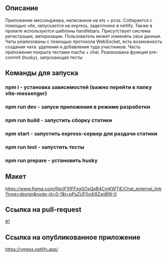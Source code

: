 Описание
---
Приложение мессенджера, написанное на ets + pcss. Собирается с помощью vite, запускается на express, задеплоено в netlify. Также в проекте используются шаблоны handlebars.
Присутствует система регистрации, авторизации. Пользователь может изменять свои данные. Чаты реализованы с помощью протокола WebSocket, есть возможность создания чата. удаления и добавления туда участников. Часть приложения покрыта тестами macha + chai. Реализована функция pre-commit (husky), запускающая тесты

Команды для запуска
---
### npm i - установка зависимостей (важно перейти в папку vite-messenger) 
### npm run dev - запуск приложения в режиме разработки
### npm run build - запустить сборку статики 
### npm start - запустить express-сервер для раздачи статики
### npm run test - запустить тесты
### npm run prepare - установить husky 

Макет
---
https://www.figma.com/file/jF5fFFzgGOxQeB4CmKWTiE/Chat_external_link?type=design&node-id=0-1&t=pPsZUF0o4i9ZsnBW-0

Ссылка на pull-request
---
[#1](https://github.com/cupOfTea321/middle.messenger.praktikum.yandex/pull/6)

Ссылка на опубликованное приложение
--- 
https://ymess.netlify.app/
